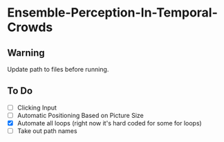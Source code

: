# Ensemble-Perception-In-Temporal-Crowds

## Warning
Update path to files before running.

## To Do
- [ ] Clicking Input
- [ ] Automatic Positioning Based on Picture Size
- [x] Automate all loops (right now it's hard coded for some for loops)
- [ ] Take out path names
